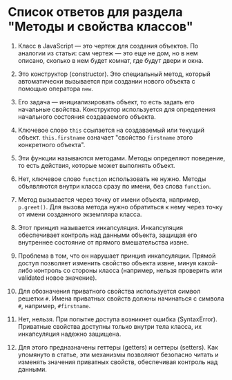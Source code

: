 # Список ответов для раздела "Методы и свойства классов"


1. Класс в JavaScript — это чертеж для создания объектов.
   По аналогии из статьи: сам чертеж — это еще не дом, но в нем описано, сколько в нем будет комнат, где будут двери и окна.

2. Это конструктор (constructor).
   Это специальный метод, который автоматически вызывается при создании нового объекта с помощью оператора `new`.

3. Его задача — инициализировать объект, то есть задать его начальные свойства.
   Конструктор используется для определения начального состояния создаваемого объекта.

4. Ключевое слово `this` ссылается на создаваемый или текущий объект.
   `this.firstname` означает "свойство `firstname` этого конкретного объекта".

5. Эти функции называются методами.
   Методы определяют поведение, то есть действия, которые может выполнять объект.

6. Нет, ключевое слово `function` использовать не нужно.
   Методы объявляются внутри класса сразу по имени, без слова `function`.

7. Метод вызывается через точку от имени объекта, например, `p.greet()`.
   Для вызова метода нужно обратиться к нему через точку от имени созданного экземпляра класса.

8. Этот принцип называется инкапсуляция.
   Инкапсуляция обеспечивает контроль над данными объекта, защищая его внутреннее состояние от прямого вмешательства извне.

9. Проблема в том, что он нарушает принцип инкапсуляции.
   Прямой доступ позволяет изменить свойство объекта извне, минуя какой-либо контроль со стороны класса (например, нельзя проверить или validated новое значение).

10. Для обозначения приватного свойства используется символ решетки `#`.
    Имена приватных свойств должны начинаться с символа `#`, например, `#firstname`.

11. Нет, нельзя. При попытке доступа возникнет ошибка (SyntaxError).
    Приватные свойства доступны только внутри тела класса, их инкапсуляция надежно защищена.

12. Для этого предназначены геттеры (getters) и сеттеры (setters).
    Как упомянуто в статье, эти механизмы позволяют безопасно читать и изменять значения приватных свойств, обеспечивая контроль над данными.
